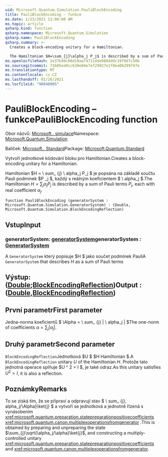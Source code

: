 ```yaml
---
uid: Microsoft.Quantum.Simulation.PauliBlockEncoding
title: PauliBlockEncoding – funkce
ms.date: 1/23/2021 12:00:00 AM
ms.topic: article
qsharp.kind: function
qsharp.namespace: Microsoft.Quantum.Simulation
qsharp.name: PauliBlockEncoding
qsharp.summary: >-
  Creates a block-encoding unitary for a Hamiltonian.

  The Hamiltonian $H=\sum_{j}\alpha_j P_j$ is described by a sum of Pauli terms $P_j$, each with real coefficient $\alpha_j$.
ms.openlocfilehash: 2e37b40c60d19aa747114de988dddc19f0d7c50b
ms.sourcegitcommit: 71605ea9cc630e84e7ef29027e1f0ea06299747e
ms.translationtype: MT
ms.contentlocale: cs-CZ
ms.lasthandoff: 01/26/2021
ms.locfileid: "98848005"
---
```

# <a name="pauliblockencoding-function"></a><span data-ttu-id="a60e5-102">PauliBlockEncoding – funkce</span><span class="sxs-lookup"><span data-stu-id="a60e5-102">PauliBlockEncoding function</span></span>

<span data-ttu-id="a60e5-103">Obor názvů: [Microsoft.. simulace](xref:Microsoft.Quantum.Simulation)</span><span class="sxs-lookup"><span data-stu-id="a60e5-103">Namespace: [Microsoft.Quantum.Simulation](xref:Microsoft.Quantum.Simulation)</span></span>

<span data-ttu-id="a60e5-104">Balíček: [Microsoft.. Standard](https://nuget.org/packages/Microsoft.Quantum.Standard)</span><span class="sxs-lookup"><span data-stu-id="a60e5-104">Package: [Microsoft.Quantum.Standard](https://nuget.org/packages/Microsoft.Quantum.Standard)</span></span>


<span data-ttu-id="a60e5-105">Vytvoří jednotkové kódování bloku pro Hamiltonian.</span><span class="sxs-lookup"><span data-stu-id="a60e5-105">Creates a block-encoding unitary for a Hamiltonian.</span></span>

<span data-ttu-id="a60e5-106">Hamiltonian $H = \ sum_ {j} \ alpha_j P_j $ je popsána na základě součtu Pauli podmínek $P _j $, každý s reálným koeficientem $ \ alpha_j $.</span><span class="sxs-lookup"><span data-stu-id="a60e5-106">The Hamiltonian $H=\sum_{j}\alpha_j P_j$ is described by a sum of Pauli terms $P_j$, each with real coefficient $\alpha_j$.</span></span>

```qsharp
function PauliBlockEncoding (generatorSystem : Microsoft.Quantum.Simulation.GeneratorSystem) : (Double, Microsoft.Quantum.Simulation.BlockEncodingReflection)
```


## <a name="input"></a><span data-ttu-id="a60e5-107">Vstup</span><span class="sxs-lookup"><span data-stu-id="a60e5-107">Input</span></span>

### <a name="generatorsystem--generatorsystem"></a><span data-ttu-id="a60e5-108">generatorSystem: [generatorSystem](xref:Microsoft.Quantum.Simulation.GeneratorSystem)</span><span class="sxs-lookup"><span data-stu-id="a60e5-108">generatorSystem : [GeneratorSystem](xref:Microsoft.Quantum.Simulation.GeneratorSystem)</span></span>

<span data-ttu-id="a60e5-109">A `GeneratorSystem` který popisuje $H $ jako součet podmínek Pauli</span><span class="sxs-lookup"><span data-stu-id="a60e5-109">A `GeneratorSystem` that describes $H$ as a sum of Pauli terms</span></span>



## <a name="output--doubleblockencodingreflection"></a><span data-ttu-id="a60e5-110">Výstup: ([Double](xref:microsoft.quantum.lang-ref.double);[BlockEncodingReflection](xref:Microsoft.Quantum.Simulation.BlockEncodingReflection))</span><span class="sxs-lookup"><span data-stu-id="a60e5-110">Output : ([Double](xref:microsoft.quantum.lang-ref.double),[BlockEncodingReflection](xref:Microsoft.Quantum.Simulation.BlockEncodingReflection))</span></span>

## <a name="first-parameter"></a><span data-ttu-id="a60e5-111">První parametr</span><span class="sxs-lookup"><span data-stu-id="a60e5-111">First parameter</span></span>

<span data-ttu-id="a60e5-112">Jedna-norma koeficientů $ \Alpha = \ sum_ {j} | \ alpha_j | $</span><span class="sxs-lookup"><span data-stu-id="a60e5-112">The one-norm of coefficients $\alpha=\sum_{j}|\alpha_j|$.</span></span>

## <a name="second-parameter"></a><span data-ttu-id="a60e5-113">Druhý parametr</span><span class="sxs-lookup"><span data-stu-id="a60e5-113">Second parameter</span></span>

<span data-ttu-id="a60e5-114">`BlockEncodingReflection`Jednotková $U $ $H Hamiltonian $.</span><span class="sxs-lookup"><span data-stu-id="a60e5-114">A `BlockEncodingReflection` unitary $U$ of the Hamiltonian $H$.</span></span> <span data-ttu-id="a60e5-115">Protože tato jednotná operace splňuje $U ^ 2 = I $, je také odraz.</span><span class="sxs-lookup"><span data-stu-id="a60e5-115">As this unitary satisfies $U^2 = I$, it is also a reflection.</span></span>

## <a name="remarks"></a><span data-ttu-id="a60e5-116">Poznámky</span><span class="sxs-lookup"><span data-stu-id="a60e5-116">Remarks</span></span>

<span data-ttu-id="a60e5-117">To se získá tím, že se připraví a odpravují stav $ \ sum_ {j}, alpha_j/\Alpha}\ket{j} $ a vytvoří se jednotková a jednotně řízená s vynásobením <xref:microsoft.quantum.preparation.statepreparationpositivecoefficients> <xref:microsoft.quantum.canon.multiplexoperationsfromgenerator> .</span><span class="sxs-lookup"><span data-stu-id="a60e5-117">This is obtained by preparing and unpreparing the state $\sum_{j}\sqrt{\alpha_j/\alpha}\ket{j}$, and constructing a multiply-controlled unitary <xref:microsoft.quantum.preparation.statepreparationpositivecoefficients> and <xref:microsoft.quantum.canon.multiplexoperationsfromgenerator>.</span></span>